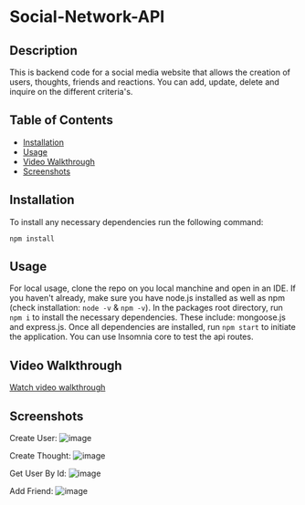 # Social-Network-API

## Description

This is backend code for a social media website that allows the creation of users, thoughts, friends and reactions. You can add, update, delete and inquire on the different criteria's.

## Table of Contents
* [Installation](#installation)
* [Usage](#usage)
* [Video Walkthrough](#video-walkthrough)
* [Screenshots](#screenshots)

## Installation
To install any necessary dependencies run the following command: 

    npm install

## Usage 
For local usage, clone the repo on you local manchine and open in an IDE. If you haven't already, make sure you have node.js installed as well as npm (check installation: `node -v` & `npm -v`). In the packages root directory, run `npm i` to install the necessary dependencies. These include: mongoose.js and express.js. Once all dependencies are installed, run `npm start` to initiate the application. You can use Insomnia core to test the api routes. 

## Video Walkthrough
[Watch video walkthrough](https://drive.google.com/file/d/1Zs8UKPnAJadFjytyHV0ozQ1I8Gn5XasR/view)

## Screenshots

Create User: 
![image](https://user-images.githubusercontent.com/83977228/139155208-96066017-357a-4b03-b1a4-460f7bb43b17.png)


Create Thought:
![image](https://user-images.githubusercontent.com/83977228/139155415-9b4bfef3-d5bb-4b0f-8e44-ed3a4049c49f.png)


Get User By Id:
![image](https://user-images.githubusercontent.com/83977228/139155509-0dfbb7d9-a760-46f7-b67f-2424e4a438fc.png)


Add Friend:
![image](https://user-images.githubusercontent.com/83977228/139156132-cd0c6fd6-ba10-496e-ab28-db78081fc9da.png)

